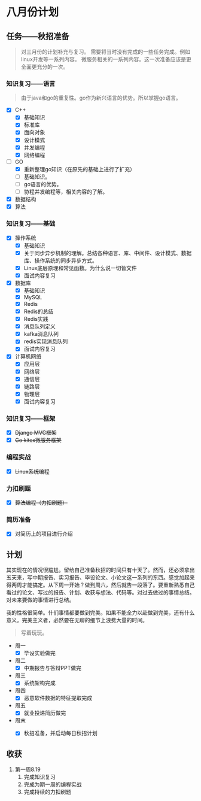 # 八月份计划
## 任务——秋招准备

> 对三月份的计划补充与复习。
> 需要将当时没有完成的一些任务完成。例如linux开发等一系列内容。
> 微服务相关的一系列内容。这一次准备应该是更全面更充分的一次。


### 知识复习——语言
> 由于java和go的重复性。go作为新兴语言的优势。所以掌握go语言。
* [x] C++
  * [x] 基础知识
  * [x] 标准库
  * [x] 面向对象
  * [x] 设计模式
  * [x] 并发编程
  * [x] 网络编程
* [ ] GO
  * [x] 重新整理go知识（在原先的基础上进行了扩充）
  * [ ] 基础知识。
  * [ ] go语言的优势。
  * [ ] 协程并发编程等，相关内容的了解。
* [x] 数据结构
* [x] 算法
### 知识复习——基础
* [x] 操作系统
  * [x] 基础知识
  * [x] 关于同步异步机制的理解。总结各种语言、库、中间件、设计模式、数据库、操作系统的同步异步方式。
  * [x] Linux底层原理和常见函数。为什么说一切皆文件
  * [x] 面试内容复习
* [x] 数据库
  * [x] 基础知识
  * [x] MySQL
  * [x] Redis
  * [x] Redis的总结
  * [x] Redis实践
  * [x] 消息队列定义
  * [x] kafka消息队列
  * [x] redis实现消息队列
  * [x] 面试内容复习
* [x] 计算机网络
  * [x] 应用层
  * [x] 网络层
  * [x] 通信层
  * [x] 链路层
  * [x] 物理层
  * [x] 面试内容复习
### 知识复习——框架
* [x] ~~Django MVC框架~~
* [x] ~~Go kitex微服务框架~~
### 编程实战
* [x] ~~Linux系统编程~~
### 力扣刷题
* [x] ~~算法编程（力扣刷题）~~

### 简历准备
* [x] 对简历上的项目进行介绍

## 计划

其实现在的情况很尴尬。留给自己准备秋招的时间只有十天了。然而，还必须拿出五天来，写中期报告、实习报告、毕设论文、小论文这一系列的东西。感觉加起来得两周才能搞定。从下周一开始？做到周六，然后就告一段落了。要重新熟悉自己看过的论文、写过的报告、计划、收获与想法、代码等。对过去做过的事情总结。对未来要做的事情进行总结。

我的性格很简单。什们事情都要做到完美。如果不能全力以赴做到完美，还有什么意义。完美主义者，必然要在无聊的细节上浪费大量的时间。

> 写着玩玩。


* 周一
  * [x] 毕设实验做完
* 周二
  * [x] 中期报告与答辩PPT做完
* 周三
  * [x] 系统架构完成
* 周四
  * [x] 恶意软件数据的特征提取完成
* 周五
  * [x] 就业投递简历做完
* 周末
  * [x] 秋招准备，并启动每日秋招计划




## 收获

1. 第一周8.19
   1. 完成知识复习
   2. 完成为期一周的编程实战
   3. 完成持续的力扣刷题